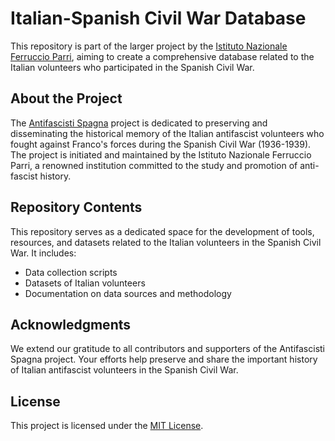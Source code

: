 # Italian-Spanish Civil War Database



This repository is part of the larger project by the [Istituto Nazionale Ferruccio Parri](http://www.antifascistispagna.it), aiming to create a comprehensive database related to the Italian volunteers who participated in the Spanish Civil War.

## About the Project

The [Antifascisti Spagna](http://www.antifascistispagna.it) project is dedicated to preserving and disseminating the historical memory of the Italian antifascist volunteers who fought against Franco's forces during the Spanish Civil War (1936-1939). The project is initiated and maintained by the Istituto Nazionale Ferruccio Parri, a renowned institution committed to the study and promotion of anti-fascist history.

## Repository Contents

This repository serves as a dedicated space for the development of tools, resources, and datasets related to the Italian volunteers in the Spanish Civil War. It includes:

- Data collection scripts
- Datasets of Italian volunteers
- Documentation on data sources and methodology

## Acknowledgments

We extend our gratitude to all contributors and supporters of the Antifascisti Spagna project. Your efforts help preserve and share the important history of Italian antifascist volunteers in the Spanish Civil War.

## License

This project is licensed under the [MIT License](LICENSE).
